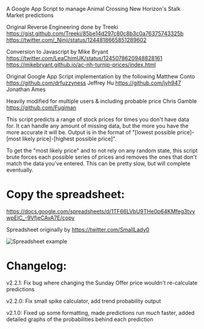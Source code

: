 A Google App Script to manage Animal Crossing New Horizon's Stalk Market predictions

Original Reverse Engineering done by Treeki
https://gist.github.com/Treeki/85be14d297c80c8b3c0a76375743325b
https://twitter.com/_Ninji/status/1244818665851289602

Conversion to Javascript by Mike Bryant
https://twitter.com/LeaChimUK/status/1245078620948828161
https://mikebryant.github.io/ac-nh-turnip-prices/index.html

Original Google App Script implementation by the following
Matthew Conto <https://github.com/drfuzzyness>
Jeffrey Hu <https://github.com/jyh947>
Jonathan Ames

Heavily modified for multiple users & including probable price
Chris Gamble <https://github.com/Fugiman>

This script predicts a range of stock prices for times you don't have data for. It can handle any
amount of missing data, but the more you have the more accurate it will be. Output is in the format
of "[lowest possible price]-[most likely price]-[highest possible price]".

To get the "most likely price" and to not rely on any random state, this script brute forces each possible
series of prices and removes the ones that don't match the data you've entered. This can be pretty slow, but will complete eventually.

# Copy the spreadsheet:
https://docs.google.com/spreadsheets/d/1TF66LVbU9THe0p64KMfeg3tvywpEIC_-9VfjeCAvA7E/copy

Spreadsheet originally by https://twitter.com/SmallLady0

![Spreadsheet example](https://i.imgur.com/Ol8ALO5.png)

# Changelog:
v2.2.1: Fix bug where changing the Sunday Offer price wouldn't re-calculate predictions

v2.2.0: Fix small spike calculator, add trend probability output

v2.1.0: Fixed up some formatting, made predictions run _much_ faster, added detailed graphs of the probabilities behind each prediction
